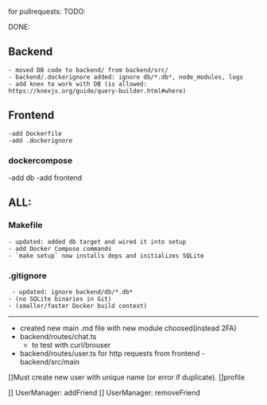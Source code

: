 
for pullrequests:
TODO:



DONE:
## Backend

	- moved DB code to backend/ from backend/src/
	- backend/.dockerignore added: ignore db/*.db*, node_modules, logs
	- add knex to work with DB (is allowed: https://knexjs.org/guide/query-builder.html#where)

## Frontend
	-add Dockerfile
	-add .dockerignore

### dockercompose
 -add db
 -add frontend

## ALL:
### Makefile 
	- updated: added db target and wired it into setup
	- add Docker Compose commands
	- `make setup` now installs deps and initializes SQLite

### .gitignore
	 - updated: ignore backend/db/*.db*
 	- (no SQLite binaries in Git)
	- (smaller/faster Docker build context)
_________________
- created new main .md file with new module choosed(instead 2FA)
- backend/routes/chat.ts 
	- to test with curl/brouser
- backend/routes/user.ts for http requests from frontend
-backend/src/main

[]Must create new user with unique name (or error if duplicate).
[]profile

[] UserManager: addFriend
[] UserManager: removeFriend
